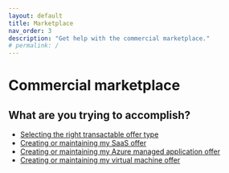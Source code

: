 ```yaml
---
layout: default
title: Marketplace
nav_order: 3
description: "Get help with the commercial marketplace."
# permalink: /
---
```


# Commercial marketplace

## What are you trying to accomplish?

- [Selecting the right transactable offer type](./offer-type-selection)
- [Creating or maintaining my SaaS offer](./create-or-maintain-saas-offer)
- [Creating or maintaining my Azure managed application offer](./create-or-maintain-azure-managed-application-offer)
- [Creating or maintaining my virtual machine offer](./create-or-maintain-a-virtual-machine-offer)

